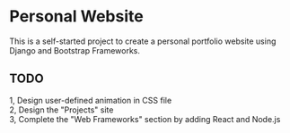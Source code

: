 # Personal Website

This is a self-started project to create a personal portfolio website using Django and Bootstrap Frameworks.

## TODO

1, Design user-defined animation in CSS file  
2, Design the "Projects" site  
3, Complete the "Web Frameworks" section by adding React and Node.js
